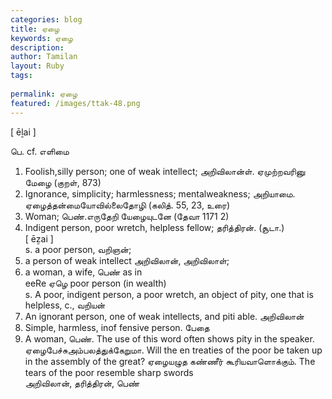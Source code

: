 ```yaml
---
categories: blog
title: ஏழை
keywords: ஏழை
description: 
author: Tamilan
layout: Ruby
tags: 
 
permalink: ஏழை
featured: /images/ttak-48.png
---
```

  
[ ēḻai ]  
  
பெ. cf. எளிமை  
1. Foolish,silly person; one of weak intellect; அறிவிலான்ள். ஏமுற்றவரினு மேழை (குறள், 873)  
2. Ignorance, simplicity; harmlessness; mentalweakness; அறியாமை. ஏழைத்தன்மையோவில்லைதோழி (கலித். 55, 23, உரை)  
3. Woman; பெண்.எருதேறி யேழையுடனே (தேவா 1171 2)  
4. Indigent person, poor wretch, helpless fellow; தரித்திரன். (சூடா.)  
[ ēẕai ]  
s. a poor person, வறிஞன்;  
2. a person of weak intellect அறிவிலான், அறிவிலாள்;  
3. a woman, a wife, பெண் as in  
eeRe ஏழெ poor person (in wealth)  
s. A poor, indigent person, a poor wretch, an object of pity, one that is helpless, c., வறியன்  
2. An ignorant person, one of weak intellects, and piti able. அறிவிலான்  
3. Simple, harmless, inof fensive person. பேதை  
4. A woman, பெண். The use of this word often shows pity in the speaker. ஏழைபேச்சுஅம்பலத்துக்கேறுமா. Will the en treaties of the poor be taken up in the assembly of the great? ஏழையழுத கண்ணீர் கூரியவாளொக்கும். The tears of the poor resemble sharp swords  
அறிவிலான், தரித்திரன், பெண்